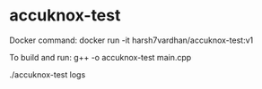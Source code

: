 # accuknox-test

Docker command: docker run -it harsh7vardhan/accuknox-test:v1

To build and run:
g++ -o accuknox-test main.cpp

./accuknox-test logs